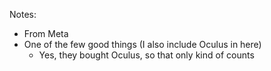 
Notes:
- From Meta
- One of the few good things (I also include Oculus in here)
  - Yes, they bought Oculus, so that only kind of counts
